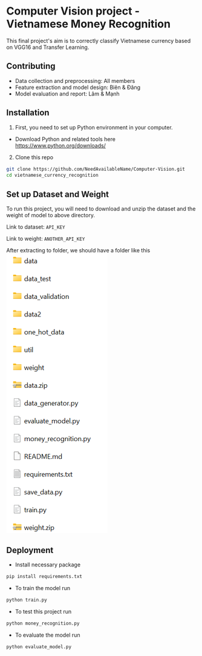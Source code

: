 
# Computer Vision project - Vietnamese Money Recognition

This final project's aim is to correctly classify Vietnamese currency based on VGG16 and Transfer Learning.



## Contributing

- Data collection and preprocessing: All members
- Feature extraction and model design: Biên & Đăng
- Model evaluation and report: Lâm & Mạnh


## Installation

1. First, you need to set up Python environment in your computer.

- Download Python and related tools here https://www.python.org/downloads/
2. Clone this repo
```bash
git clone https://github.com/NeedAvailableName/Computer-Vision.git
cd vietnamese_currency_recognition
```
    
## Set up Dataset and Weight

To run this project, you will need to download and unzip the dataset and the weight of model to above directory.

Link to dataset: 
`API_KEY`

Link to weight:
`ANOTHER_API_KEY`

After extracting to folder, we should have a folder like this
![GitHub Logo](https://github.com/NeedAvailableName/Computer-Vision/blob/master/Screenshot%202024-02-02%20115545.png?raw=true)



## Deployment
- Install necessary package
```bash
pip install requirements.txt
```
- To train the model run
```bash
python train.py
```
- To test this project run
```bash
python money_recognition.py
```
- To evaluate the model run
```bash
python evaluate_model.py
```

